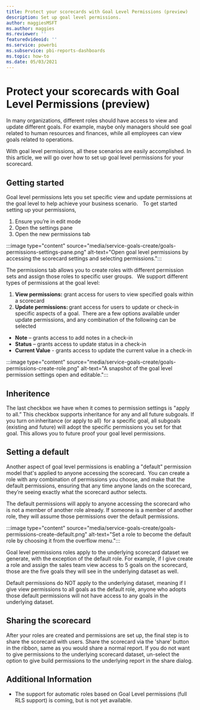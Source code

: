```yaml
---
title: Protect your scorecards with Goal Level Permissions (preview)
description: Set up goal level permissions.
author: maggiesMSFT
ms.author: maggies
ms.reviewer: ''
featuredvideoid: ''
ms.service: powerbi
ms.subservice: pbi-reports-dashboards
ms.topic: how-to
ms.date: 05/03/2021
---
```

# Protect your scorecards with Goal Level Permissions (preview)

In many organizations, different roles should have access to view and update different goals. For example, maybe only managers should see goal related to human resources and finances, while all employees can view goals related to operations.  
 
With goal level permissions, all these scenarios are easily accomplished.  In this article, we will go over how to set up goal level permissions for your scorecard.

## Getting started 

Goal level permissions lets you set specific view and update permissions at the goal level to help achieve your business scenario.  
  
To get started setting up your permissions, 
1.	Ensure you’re in edit mode
1.	Open the settings pane 
1.	Open the new permissions tab  

:::image type="content" source="media/service-goals-create/goals-permissions-settings-pane.png" alt-text="Open goal level permissions by accessing the scorecard settings and selecting permissions.":::

The permissions tab allows you to create roles with different permission sets and assign those roles to specific user groups.
  
We support different types of permissions at the goal level:
1.	<b>View permissions:</b> grant access for users to view specified goals within a scorecard  
1.	<b>Update permissions:</b> grant access for users to update or check-in specific aspects of a goal.  There are a few options available under update permissions, and any combination of the following can be selected   
- <b>Note</b> – grants access to add notes in a check-in  
- <b>Status</b> – grants access to update status in a check-in  
- <b>Current Value</b> - grants access to update the current value in a check-in  

:::image type="content" source="media/service-goals-create/goals-permissions-create-role.png" alt-text="A snapshot of the goal level permission settings open and editable.":::

## Inheritence 

The last checkbox we have when it comes to permission settings is "apply to all.”  This checkbox supports inheritance for any and all future subgoals.  If you turn on inheritance (or apply to all)  for a specific goal, all subgoals (existing and future) will adopt the specific permissions you set for that goal.  This allows you to future proof your goal level permissions.

## Setting a default

Another aspect of goal level permissions is enabling a "default" permission model that's applied to anyone accessing the scorecard.  You can create a role with any combination of permissions you choose, and make that the default permissions, ensuring that any time anyone lands on the scorecard, they’re seeing exactly what the scorecard author selects.    

The default permissions will apply to anyone accessing the scorecard who is not a member of another role already.  If someone is a member of another role, they will assume those permissions over the default permissions. 

:::image type="content" source="media/service-goals-create/goals-permissions-create-default.png" alt-text="Set a role to become the default role by choosing it from the overflow menu.":::

Goal level permissions roles apply to the underlying scorecard dataset we generate, with the exception of the default role. For example, if I give create a role and assign the sales team view access to 5 goals on the scorecard, those are the five goals they will see in the underlying dataset as well. 

Default permissions do NOT apply to the underlying dataset, meaning if I give view permissions to all goals as the default role, anyone who adopts those default permissions will not have access to any goals in the underlying dataset.

## Sharing the scorecard

After your roles are created and permissions are set up, the final step is to share the scorecard with users.  Share the scorecard via the 'share' button in the ribbon, same as you would share a normal report.  If you do not want to give permissions to the underlying scorecard dataset, un-select the option to give build permissions to the underlying report in the share dialog.

## Additional Information
-	The support for automatic roles based on Goal Level permissions (full RLS support) is coming, but is not yet available.
